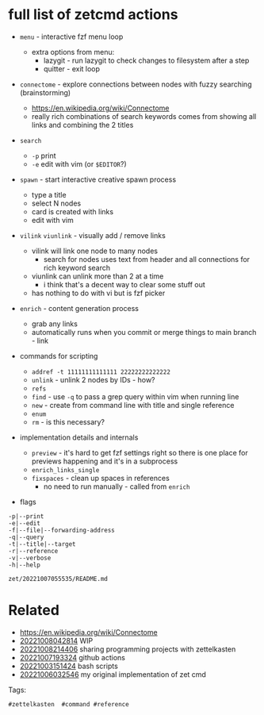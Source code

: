 # full list of zetcmd actions

- `menu` - interactive fzf menu loop
  - extra options from menu:
    - lazygit - run lazygit to check changes to filesystem after a step
    - quitter - exit loop
- `connectome` - explore connections between nodes with fuzzy searching (brainstorming)
  - https://en.wikipedia.org/wiki/Connectome
  - really rich combinations of search keywords comes from showing all links and combining the 2 titles
- `search`
  - `-p` print
  - `-e` edit with vim (or `$EDITOR`?)
- `spawn` - start interactive creative spawn process
  - type a title
  - select N nodes
  - card is created with links
  - edit with vim
- `vilink` `viunlink` - visually add / remove links
  - vilink will link one node to many nodes
    - search for nodes uses text from header and all connections for rich keyword search
  - viunlink can unlink more than 2 at a time
    - i think that's a decent way to clear some stuff out
  - has nothing to do with vi but is fzf picker
- `enrich` - content generation process
  - grab any links
  - automatically runs when you commit or merge things to main branch - link

- commands for scripting
  - `addref -t 11111111111111 22222222222222`
  - `unlink` - unlink 2 nodes by IDs - how?
  - `refs`
  - `find` - use `-q` to pass a grep query within vim when running line
  - `new` - create from command line with title and single reference
  - `enum`
  - `rm` - is this necessary?
- implementation details and internals
  - `preview` - it's hard to get fzf settings right so there is one place for previews happening and it's in a subprocess
  - `enrich_links_single`
  - `fixspaces` - clean up spaces in references
    - no need to run manually - called from `enrich`

- flags
```
-p|--print
-e|--edit
-f|--file|--forwarding-address
-q|--query
-t|--title|--target
-r|--reference
-v|--verbose
-h|--help
```

` zet/20221007055535/README.md `

# Related

- https://en.wikipedia.org/wiki/Connectome
- [20221008042814](/zet/20221008042814/README.md) WIP
- [20221008214406](/zet/20221008214406/README.md) sharing programming projects with zettelkasten
- [20221007193324](/zet/20221007193324/README.md) github actions
- [20221003151424](/zet/20221003151424/README.md) bash scripts
- [20221006032546](/zet/20221006032546/README.md) my original implementation of zet cmd

Tags:

    #zettelkasten  #command #reference
